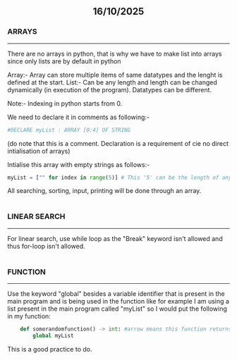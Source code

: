 ## <p style="text-align: center;">16/10/2025</p>

### ARRAYS
---

There are no arrays in python, that is why we have to make list into arrays since only lists are by default in python 

Array:- Array can store multiple items of same datatypes and the lenght is defined at the start.
List:- Can be any length and length can be changed dynamically (in execution of the program). Datatypes can be different. 

Note:- Indexing in python starts from 0.

We need to declare it in comments as following:- 

```	python
#DECLARE myList : ARRAY [0:4] OF STRING 
```
(do note that this is a comment. Declaration is a requirement of cie no direct intialisation of arrays)

Intialise this array with empty strings as follows:- 
```	python
myList = ["" for index in range(5)] # This '5' can be the length of any array
```

All searching, sorting, input, printing will be done through an array. 
<br></br>
### LINEAR SEARCH 
---
For linear search, use while loop as the "Break" keyword isn't allowed and thus for-loop isn't allowed. 
<br></br>
### FUNCTION
----
Use the keyword "global" besides a variable identifier that is present in the main program and is being used in the function like for example I am using a list present in the main program called "myList" so 
I would put the following in my function: 
```python
	def somerandomfunction() -> int: #arrow means this function returns an integer
		global myList
```
This is a good practice to do. 

